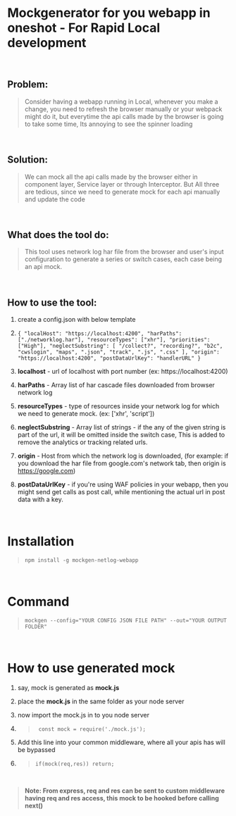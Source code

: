 # Mockgenerator for you webapp in oneshot - For Rapid Local development

<br>

## **Problem**:
>  Consider having a webapp running in Local, whenever you make a change, you need to refresh the browser manually or your webpack might do it, but everytime the api calls made by the browser is going to take some time, Its annoying to see the spinner loading 

<br>

## **Solution**:
> We can mock all the api calls made by the browser either in component layer, Service layer or through Interceptor. But All three are tedious, since we need to generate mock for each api manually and update the code 

<br>

## **What does the tool do**:
> This tool uses network log har file from the browser and user's input configuration to generate a series or switch cases, each case being an api mock.

<br>

## **How to use the tool**:

 1. create a config.json with below template

 1.  ``{
    "localHost": "https://localhost:4200",
    "harPaths": ["./networklog.har"],
    "resourceTypes": ["xhr"],
    "priorities": ["High"],
    "neglectSubstring": [
      "/collect?",
      "recording?",
      "b2c",
      "cwslogin",
      "maps",
      ".json",
      "track",
      ".js",
      ".css"
    ],
    "origin": "https://localhost:4200",
    "postDataUrlKey": "handlerURL"
  } 
  `` 

 1.  __localhost__ -  url of localhost with port number (ex: https://localhost:4200)

 1. __harPaths__ - Array list of har cascade files downloaded from browser network log

 1. __resourceTypes__ - type of resources inside your network log for which we need to generate mock. (ex: ['xhr', 'script'])

 1. __neglectSubstring__ - Array list of strings - if the any of the given string is part of the url, it will be omitted inside the switch case, This is added to remove the analytics or tracking related urls.

 1. __origin__ - Host from which the network log is downloaded, (for example: if you download the har file from google.com's network tab, then origin is https://google.com)

 1. __postDataUrlKey__ - if you're using WAF policies in your webapp, then you might send get calls as post call, while mentioning the actual url in post data with a key. 

 <br>

# Installation
> ``npm install -g mockgen-netlog-webapp``

<br>

 # Command
 > ``mockgen --config="YOUR CONFIG JSON FILE PATH" --out="YOUR OUTPUT FOLDER"``

 <br>

 # How to use generated mock

 1. say, mock is generated as __**mock.js**__

 1. place the **__mock.js__** in the same folder as your node server

 1. now import the mock.js in to you node server 

 1. > `` const mock = require('./mock.js');``

 1. Add this line into your common middleware, where all your apis has will be bypassed

1. >  ``if(mock(req,res)) return;``

<br>

> **Note: From express, req and res can be sent to custom middleware having req and res access, this mock to be hooked before calling next()**

